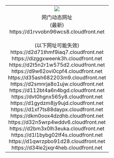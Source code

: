 ﻿<table>
  <tr></tr>
  <tr><td colspan=2 align=center><img src="https://d1rvvobn96wcs8.cloudfront.net/Up/oGate.jpg" /></td></tr>
  <tr><td colspan=2 align=center>网门动态网址<br/>(最新)
<br>https://d1rvvobn96wcs8.cloudfront.net
<br/><br/>(以下网址可能失效)
<br>https://d2d71thmf9iaq7.cloudfront.net
<br>https://dizggxweenk3h.cloudfront.net
<br>https://d2t5n2r1w575d2.cloudfront.net
<br>https://d9w62ovi0cpf4.cloudfront.net
<br>https://d35ash682203m9.cloudfront.net
<br>https://d2smnrja8o1ujw.cloudfront.net
<br>https://d112bt4a6n4bgd.cloudfront.net
<br>https://dvt0hgnx565y8.cloudfront.net
<br>https://d1gydzm8jy9ujd.cloudfront.net
<br>https://d1xf7ts88daypx.cloudfront.net
<br>https://dkm0oox4dzdhb.cloudfront.net
<br>https://d32n5wrp4wddv6.cloudfront.net
<br>https://d2bm3x0lh3euka.cloudfront.net
<br>https://d1l1bybg02tf4s.cloudfront.net
<br>https://d1qwrzpbo91d28.cloudfront.net
<br>https://d34le2jxqr4heb.cloudfront.net
    </td>
  </tr>
</table>
